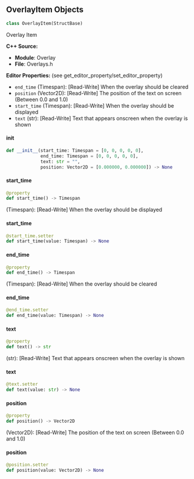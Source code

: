 ## OverlayItem Objects

```python
class OverlayItem(StructBase)
```

Overlay Item

**C++ Source:**

- **Module**: Overlay
- **File**: Overlays.h

**Editor Properties:** (see get_editor_property/set_editor_property)

- ``end_time`` (Timespan):  [Read-Write] When the overlay should be cleared
- ``position`` (Vector2D):  [Read-Write] The position of the text on screen (Between 0.0 and 1.0)
- ``start_time`` (Timespan):  [Read-Write] When the overlay should be displayed
- ``text`` (str):  [Read-Write] Text that appears onscreen when the overlay is shown

<a id="unreal.OverlayItem.__init__"></a>

#### __init__

```python
def __init__(start_time: Timespan = [0, 0, 0, 0, 0],
             end_time: Timespan = [0, 0, 0, 0, 0],
             text: str = "",
             position: Vector2D = [0.000000, 0.000000]) -> None
```

<a id="unreal.OverlayItem.start_time"></a>

#### start_time

```python
@property
def start_time() -> Timespan
```

(Timespan):  [Read-Write] When the overlay should be displayed

<a id="unreal.OverlayItem.start_time"></a>

#### start_time

```python
@start_time.setter
def start_time(value: Timespan) -> None
```

<a id="unreal.OverlayItem.end_time"></a>

#### end_time

```python
@property
def end_time() -> Timespan
```

(Timespan):  [Read-Write] When the overlay should be cleared

<a id="unreal.OverlayItem.end_time"></a>

#### end_time

```python
@end_time.setter
def end_time(value: Timespan) -> None
```

<a id="unreal.OverlayItem.text"></a>

#### text

```python
@property
def text() -> str
```

(str):  [Read-Write] Text that appears onscreen when the overlay is shown

<a id="unreal.OverlayItem.text"></a>

#### text

```python
@text.setter
def text(value: str) -> None
```

<a id="unreal.OverlayItem.position"></a>

#### position

```python
@property
def position() -> Vector2D
```

(Vector2D):  [Read-Write] The position of the text on screen (Between 0.0 and 1.0)

<a id="unreal.OverlayItem.position"></a>

#### position

```python
@position.setter
def position(value: Vector2D) -> None
```

<a id="unreal.MassProcessingContext"></a>